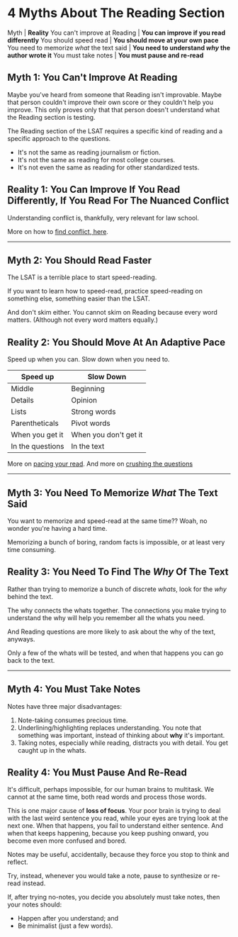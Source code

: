 # 4 Myths About The Reading Section

Myth | **Reality**
You can't improve at Reading | **You can improve if you read differently**
You should speed read | **You should move at your own pace**
You need to memorize *what* the text said | **You need to understand *why* the author wrote it**
You must take notes | **You must pause and re-read**

## Myth 1: You Can't Improve At Reading

Maybe you've heard from someone that Reading isn't improvable. Maybe that person couldn't improve their own score or they couldn't help you improve. This only proves only that that person doesn't understand what the Reading section is testing.

The Reading section of the LSAT requires a specific kind of reading and a specific approach to the questions.

- It's not the same as reading journalism or fiction.
- It's not the same as reading for most college courses.
- It's not even the same as reading for other standardized tests.

## Reality 1: You Can Improve If You Read Differently, If You Read For The Nuanced Conflict

Understanding conflict is, thankfully, very relevant for law school.

More on how to [find conflict, here][conflict].

***

## Myth 2: You Should Read Faster

The LSAT is a terrible place to start speed-reading.

If you want to learn how to speed-read, practice speed-reading on something else, something easier than the LSAT.

And don't skim either. You cannot skim on Reading because every word matters. (Although not every word matters equally.)

## Reality 2: You Should Move At An Adaptive Pace

Speed up when you can. Slow down when you need to.

Speed up | Slow Down
-- | --
Middle | Beginning
Details | Opinion
Lists |  Strong words
Parentheticals | Pivot words
When you get it | When you don't get it
In the questions | In the text

More on [pacing your read][pace].
And more on [crushing the questions][crush]

***

## Myth 3: You Need To Memorize *What* The Text Said

You want to memorize and speed-read at the same time?? Woah, no wonder you're having a hard time.

Memorizing a bunch of boring, random facts is impossible, or at least very time consuming.

## Reality 3: You Need To Find The *Why* Of The Text

Rather than trying to memorize a bunch of discrete *whats*, look for the *why* behind the text. 

The why connects the whats together. The connections you make trying to understand the why will help you remember all the whats you need.

And Reading questions are more likely to ask about the why of the text, anyways.

Only a few of the whats will be tested, and when that happens you can go back to the text.

***

## Myth 4: You Must Take Notes

Notes have three major disadvantages:

1. Note-taking consumes precious time.
1. Underlining/highlighting replaces understanding. You note that something was important, instead of thinking about **why** it's important.
1. Taking notes, especially while reading, distracts you with detail. You get caught up in the whats.

## Reality 4: You Must Pause And Re-Read

It's difficult, perhaps impossible, for our human brains to multitask. We cannot at the same time, both read words and process those words. 

This is one major cause of **loss of focus**. Your poor brain is trying to deal with the last weird sentence you read, while your eyes are trying look at the next one. When that happens, you fail to understand either sentence. And when that keeps happening, because you keep pushing onward, you become even more confused and bored.

Notes may be useful, accidentally, because they force you stop to think and reflect. 

Try, instead, whenever you would take a note, pause to synthesize or re-read instead.

If, after trying no-notes, you decide you absolutely must take notes, then your notes should:

- Happen after you understand; and
- Be minimalist (just a few words).

[conflict]: conflict.html
[pace]: pace.html
[crush]: crush.html
